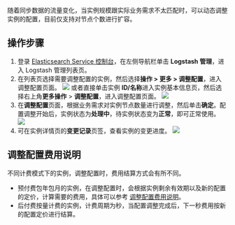 随着同步数据的流量变化，当实例规模跟实际业务需求不太匹配时，可以动态调整实例的配置，目前仅支持对节点个数进行扩容。

## 操作步骤
1. 登录 [Elasticsearch Service 控制台](https://console.cloud.tencent.com/es)，在左侧导航栏单击 **Logstash 管理**，进入 Logstash 管理列表页。
2. 在列表页选择需要调整配置的实例，然后选择**操作 > 更多 > 调整配置**，进入调整配置页面。
![](https://qcloudimg.tencent-cloud.cn/raw/bc6bdda016939816131d265bf675fa7b.png)
或者直接单击实例 **ID/名称**进入实例基本信息页，然后选择右上角**更多操作** > **调整配置**，进入调整配置页面。
![](https://qcloudimg.tencent-cloud.cn/raw/4e424d693ab4bfe534d960b2ffda8893.png)
3. 在**调整配置**页面，根据业务需求对实例节点数量进行调整，然后单击**确定**。配置调整开始后，实例状态为**处理中**，待实例状态变为**正常**，即可正常使用。
![](https://qcloudimg.tencent-cloud.cn/raw/287d951b19fe5a70c91b2279d48cad45.png)
4. 可在实例详情页的**变更记录**页签，查看实例的变更进度。
![](https://main.qcloudimg.com/raw/d8750b8932cab363807c759c0c9a681e.png)

## 调整配置费用说明
不同计费模式下的实例，调整配置时，费用结算方式会有所不同。
- 预付费包年包月的实例，在调整配置时，会根据实例剩余有效期以及新的配置的定价，计算需要的费用，具体可以参考 [调整配置费用说明](https://cloud.tencent.com/document/product/845/33964)。
- 后付费按量计费的实例，计费周期为秒，当配置调整完成后，下一秒费用按新的配置定价进行结算。

